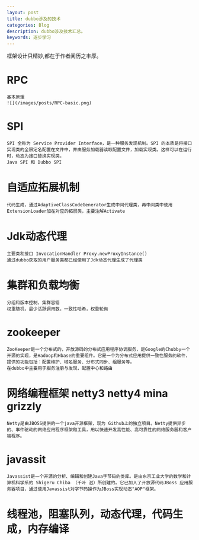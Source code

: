 ```yaml
---
layout: post
title: dubbo涉及的技术
categories: Blog
description: dubbo涉及技术汇总。
keywords: 逐步学习
---
```


框架设计只精妙,都在于作者阅历之丰厚。

# RPC
    基本原理
    ![](/images/posts/RPC-basic.png)

# SPI
    SPI 全称为 Service Provider Interface，是一种服务发现机制。SPI 的本质是将接口实现类的全限定名配置在文件中，并由服务加载器读取配置文件，加载实现类。这样可以在运行时，动态为接口替换实现类。
    Java SPI 和 Dubbo SPI 

# 自适应拓展机制
    代码生成，通过AdaptiveClassCodeGenerator生成中间代理类，再中间类中使用ExtensionLoader加在对应的拓展类，主要注解Activate

# Jdk动态代理
    主要类和接口 InvocationHandler Proxy.newProxyInstance()
    通过dubbo获取的用户服务类都已经使用了Jdk动态代理生成了代理类

# 集群和负载均衡
    分组和版本控制，集群容错
    权重随机，最少活跃调用数，一致性哈希，权重轮询

# zookeeper
    ZooKeeper是一个分布式的，开放源码的分布式应用程序协调服务，是Google的Chubby一个开源的实现，是Hadoop和Hbase的重要组件。它是一个为分布式应用提供一致性服务的软件，提供的功能包括：配置维护、域名服务、分布式同步、组服务等。
    在dubbo中主要用于服务注册与发现，配置中心和路由

# 网络编程框架 netty3 netty4 mina grizzly
    Netty是由JBOSS提供的一个java开源框架，现为 Github上的独立项目。Netty提供异步的、事件驱动的网络应用程序框架和工具，用以快速开发高性能、高可靠性的网络服务器和客户端程序。

# javassit
    Javassist是一个开源的分析、编辑和创建Java字节码的类库。是由东京工业大学的数学和计算机科学系的 Shigeru Chiba （千叶 滋）所创建的。它已加入了开放源代码JBoss 应用服务器项目，通过使用Javassist对字节码操作为JBoss实现动态"AOP"框架。

# 线程池，阻塞队列，动态代理，代码生成，内存编译


